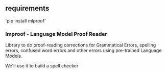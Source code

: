 <h2>requirements</h2>
'pip install mlproof'


<h3>lmproof - Language Model Proof Reader</h3>

Library to do proof-reading corrections for Grammatical Errors, spelling errors,
 confused word errors and other errors using pre-trained Language Models.

We'll use it to build a spell checker
 
